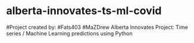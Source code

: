 # alberta-innovates-ts-ml-covid
#Project created by:
#Fats403
#MaZDrew
Alberta Innovates Project: Time series / Machine Learning predictions using Python

